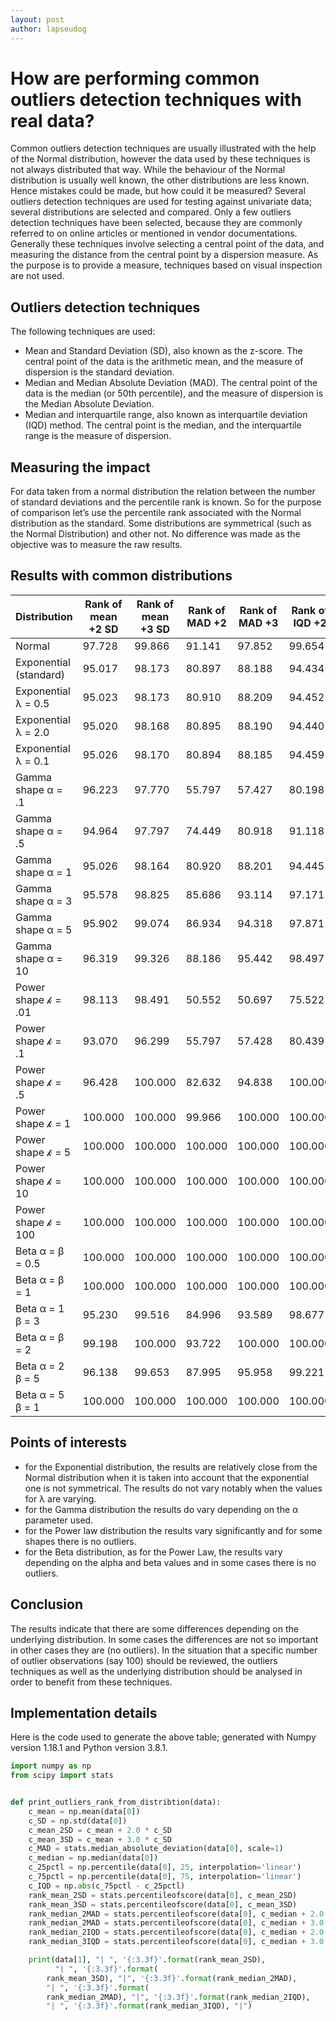 ```yaml
---
layout: post
author: lapseudog
---
```


# How are performing common outliers detection techniques with real data?
Common outliers detection techniques are usually illustrated with the help of the Normal distribution, however the data used by these techniques is not always distributed that way. While the behaviour of the Normal distribution is usually well known, the other distributions are less known. Hence mistakes could be made, but how could it be measured? Several outliers detection techniques are used for testing against univariate data; several distributions are selected and compared. 
Only a few outliers detection techniques have been selected, because they are commonly referred to on online articles or mentioned in vendor documentations. Generally these techniques involve selecting a central point of the data, and measuring the distance from the central point by a dispersion measure. As the purpose is to provide a measure, techniques based on visual inspection are not used.
## Outliers detection techniques
The following techniques are used:
* Mean and Standard Deviation (SD), also known as the z-score. The central point of the data is the arithmetic mean, and the measure of dispersion is the standard deviation. 
* Median and Median Absolute Deviation (MAD). The central point of the data is the median (or 50th percentile), and the measure of dispersion is the Median Absolute Deviation.
* Median and interquartile range, also known as interquartile deviation (IQD) method. The central point is the median, and the interquartile range is the measure of dispersion.

## Measuring the impact
For data taken from a normal distribution the relation between the number of standard deviations and the percentile rank is known. So for the purpose of comparison let’s use the percentile rank associated with the Normal distribution as the standard. Some distributions are symmetrical (such as the Normal Distribution) and other not. No difference was made as the objective was to measure the raw results.


## Results with common distributions

|Distribution | Rank of mean +2 SD| Rank of mean +3 SD|Rank of MAD +2| Rank of MAD +3|Rank of IQD +2| Rank of IQD +3|
|--- |--- |--- |--- |--- |--- |--- |
Normal |  97.728 |  99.866 | 91.141 |  97.852 | 99.654 |  99.997 |
Exponential (standard) |  95.017 |  98.173 | 80.897 |  88.188 | 94.434 |  98.150 |
Exponential &lambda; = 0.5 |  95.023 |  98.173 | 80.910 |  88.209 | 94.452 |  98.156 |
Exponential &lambda; = 2.0 |  95.020 |  98.168 | 80.895 |  88.190 | 94.440 |  98.146 |
Exponential &lambda; = 0.1 |  95.026 |  98.170 | 80.894 |  88.185 | 94.459 |  98.153 |
Gamma shape &alpha; = .1 |  96.223 |  97.770 | 55.797 |  57.427 | 80.198 |  83.239 |
Gamma shape &alpha; = .5 |  94.964 |  97.797 | 74.449 |  80.918 | 91.118 |  95.756 |
Gamma shape &alpha; = 1 |  95.026 |  98.164 | 80.920 |  88.201 | 94.445 |  98.141 |
Gamma shape &alpha; = 3 |  95.578 |  98.825 | 85.686 |  93.114 | 97.171 |  99.495 |
Gamma shape &alpha; = 5 |  95.902 |  99.074 | 86.934 |  94.318 | 97.871 |  99.719 |
Gamma shape &alpha; = 10 |  96.319 |  99.326 | 88.186 |  95.442 | 98.497 |  99.870 |
Power shape &#x1D4C0; = .01 |  98.113 |  98.491 | 50.552 |  50.697 | 75.522 |  75.832 |
Power shape &#x1D4C0; = .1 |  93.070 |  96.299 | 55.797 |  57.428 | 80.439 |  83.758 |
Power shape &#x1D4C0; = .5 |  96.428 |  100.000 | 82.632 |  94.838 | 100.000 |  100.000 |
Power shape &#x1D4C0; = 1 |  100.000 |  100.000 | 99.966 |  100.000 | 100.000 |  100.000 |
Power shape &#x1D4C0; = 5 |  100.000 |  100.000 | 100.000 |  100.000 | 100.000 |  100.000 |
Power shape &#x1D4C0; = 10 |  100.000 |  100.000 | 100.000 |  100.000 | 100.000 |  100.000 |
Power shape &#x1D4C0; = 100 |  100.000 |  100.000 | 100.000 |  100.000 | 100.000 |  100.000 |
Beta &alpha; = &beta; = 0.5 |  100.000 |  100.000 | 100.000 |  100.000 | 100.000 |  100.000 |
Beta &alpha; = &beta; = 1 |  100.000 |  100.000 | 100.000 |  100.000 | 100.000 |  100.000 |
Beta &alpha; = 1 &beta; = 3 |  95.230 |  99.516 | 84.996 |  93.589 | 98.677 |  100.000 |
Beta &alpha; = &beta; = 2 |  99.198 |  100.000 | 93.722 |  100.000 | 100.000 |  100.000 |
Beta &alpha; = 2 &beta; = 5 |  96.138 |  99.653 | 87.995 |  95.958 | 99.221 |  100.000 |
Beta &alpha; = 5 &beta; = 1 |  100.000 |  100.000 | 100.000 |  100.000 | 100.000 |  100.000 |

## Points of interests
* for the Exponential distribution, the results are relatively close from the Normal distribution when it is taken into account that the exponential one is not symmetrical. The results do not vary notably when the values for &lambda; are varying.
* for the Gamma distribution the results do vary depending on the &alpha; parameter used.
* for the Power law distribution the results vary significantly and for some shapes there is no outliers. 
* for the Beta distribution, as for the Power Law, the results vary depending on the alpha and beta values and in some cases there is no outliers.

## Conclusion
The results indicate that there are some differences depending on the underlying distribution. In some cases the differences are not so important in other cases they are (no outliers). In the situation that a specific number of outlier observations (say 100) should be reviewed, the outliers techniques as well as the underlying distribution should be analysed in order to benefit from these techniques. 

## Implementation details
Here is the code used to generate the above table; generated with Numpy version 1.18.1 and Python version 3.8.1.

```python
import numpy as np
from scipy import stats


def print_outliers_rank_from_distribtion(data):
    c_mean = np.mean(data[0])
    c_SD = np.std(data[0])
    c_mean_2SD = c_mean + 2.0 * c_SD
    c_mean_3SD = c_mean + 3.0 * c_SD
    c_MAD = stats.median_absolute_deviation(data[0], scale=1)
    c_median = np.median(data[0])
    c_25pctl = np.percentile(data[0], 25, interpolation='linear')
    c_75pctl = np.percentile(data[0], 75, interpolation='linear')
    c_IQD = np.abs(c_75pctl - c_25pctl)
    rank_mean_2SD = stats.percentileofscore(data[0], c_mean_2SD)
    rank_mean_3SD = stats.percentileofscore(data[0], c_mean_3SD)
    rank_median_2MAD = stats.percentileofscore(data[0], c_median + 2.0 * c_MAD)
    rank_median_2MAD = stats.percentileofscore(data[0], c_median + 3.0 * c_MAD)
    rank_median_2IQD = stats.percentileofscore(data[0], c_median + 2.0 * c_IQD)
    rank_median_3IQD = stats.percentileofscore(data[0], c_median + 3.0 * c_IQD)

    print(data[1], "| ", '{:3.3f}'.format(rank_mean_2SD),
          "| ", '{:3.3f}'.format(
        rank_mean_3SD), "|", '{:3.3f}'.format(rank_median_2MAD),
        "| ", '{:3.3f}'.format(
        rank_median_2MAD), "|", '{:3.3f}'.format(rank_median_2IQD),
        "| ", '{:3.3f}'.format(rank_median_3IQD), "|")
```



